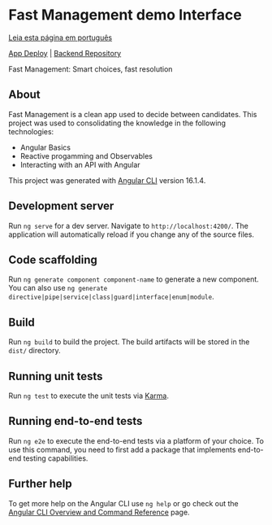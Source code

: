 # Fast Management demo Interface

[Leia esta página em português](https://github.com/AldusD/fastmanagement-demo-api/blob/main/README-pt.md)

[App Deploy](https://fastmanagement-demo-interface.vercel.app/) [|](https://github.com/AldusD/fastmanagement-demo-interface) [Backend Repository](https://github.com/AldusD/fastmanagement-demo-api)

Fast Management: Smart choices, fast resolution 

## About
Fast Management is a clean app used to decide between candidates. This project was used to consolidating the knowledge in the following technologies:
- Angular Basics
- Reactive progamming and Observables
- Interacting with an API with Angular

This project was generated with [Angular CLI](https://github.com/angular/angular-cli) version 16.1.4.

## Development server

Run `ng serve` for a dev server. Navigate to `http://localhost:4200/`. The application will automatically reload if you change any of the source files.

## Code scaffolding

Run `ng generate component component-name` to generate a new component. You can also use `ng generate directive|pipe|service|class|guard|interface|enum|module`.

## Build

Run `ng build` to build the project. The build artifacts will be stored in the `dist/` directory.

## Running unit tests

Run `ng test` to execute the unit tests via [Karma](https://karma-runner.github.io).

## Running end-to-end tests

Run `ng e2e` to execute the end-to-end tests via a platform of your choice. To use this command, you need to first add a package that implements end-to-end testing capabilities.

## Further help

To get more help on the Angular CLI use `ng help` or go check out the [Angular CLI Overview and Command Reference](https://angular.io/cli) page.
